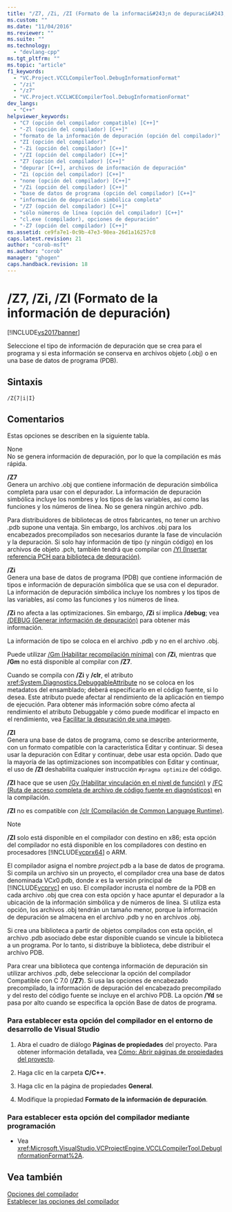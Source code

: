 ```yaml
---
title: "/Z7, /Zi, /ZI (Formato de la informaci&#243;n de depuraci&#243;n) | Microsoft Docs"
ms.custom: ""
ms.date: "11/04/2016"
ms.reviewer: ""
ms.suite: ""
ms.technology: 
  - "devlang-cpp"
ms.tgt_pltfrm: ""
ms.topic: "article"
f1_keywords: 
  - "VC.Project.VCCLCompilerTool.DebugInformationFormat"
  - "/zi"
  - "/z7"
  - "VC.Project.VCCLWCECompilerTool.DebugInformationFormat"
dev_langs: 
  - "C++"
helpviewer_keywords: 
  - "C7 (opción del compilador compatible) [C++]"
  - "-Zl (opción del compilador) [C++]"
  - "formato de la información de depuración (opción del compilador)"
  - "ZI (opción del compilador)"
  - "-Zi (opción del compilador) [C++]"
  - "/ZI (opción del compilador) [C++]"
  - "Z7 (opción del compilador) [C++]"
  - "depurar [C++], archivos de información de depuración"
  - "Zi (opción del compilador) [C++]"
  - "none (opción del compilador) [C++]"
  - "/Zi (opción del compilador) [C++]"
  - "base de datos de programa (opción del compilador) [C++]"
  - "información de depuración simbólica completa"
  - "/Z7 (opción del compilador) [C++]"
  - "sólo números de línea (opción del compilador) [C++]"
  - "cl.exe (compilador), opciones de depuración"
  - "-Z7 (opción del compilador) [C++]"
ms.assetid: ce9fa7e1-0c9b-47e3-98ea-26d1a16257c8
caps.latest.revision: 21
author: "corob-msft"
ms.author: "corob"
manager: "ghogen"
caps.handback.revision: 18
---
```

# /Z7, /Zi, /ZI (Formato de la informaci&#243;n de depuraci&#243;n)
[!INCLUDE[vs2017banner](../../assembler/inline/includes/vs2017banner.md)]

Seleccione el tipo de información de depuración que se crea para el programa y si esta información se conserva en archivos objeto \(.obj\) o en una base de datos de programa \(PDB\).  
  
## Sintaxis  
  
```  
/Z{7|i|I}  
```  
  
## Comentarios  
 Estas opciones se describen en la siguiente tabla.  
  
 None  
 No se genera información de depuración, por lo que la compilación es más rápida.  
  
 **\/Z7**  
 Genera un archivo .obj que contiene información de depuración simbólica completa para usar con el depurador.  La información de depuración simbólica incluye los nombres y los tipos de las variables, así como las funciones y los números de línea.  No se genera ningún archivo .pdb.  
  
 Para distribuidores de bibliotecas de otros fabricantes, no tener un archivo .pdb supone una ventaja.  Sin embargo, los archivos .obj para los encabezados precompilados son necesarios durante la fase de vinculación y la depuración.  Si solo hay información de tipo \(y ningún código\) en los archivos de objeto .pch, también tendrá que compilar con [\/Yl \(Insertar referencia PCH para biblioteca de depuración\)](../../build/reference/yl-inject-pch-reference-for-debug-library.md).  
  
 **\/Zi**  
 Genera una base de datos de programa \(PDB\) que contiene información de tipos e información de depuración simbólica que se usa con el depurador.  La información de depuración simbólica incluye los nombres y los tipos de las variables, así como las funciones y los números de línea.  
  
 **\/Zi** no afecta a las optimizaciones.  Sin embargo, **\/Zi** sí implica **\/debug**; vea [\/DEBUG \(Generar información de depuración\)](../../build/reference/debug-generate-debug-info.md) para obtener más información.  
  
 La información de tipo se coloca en el archivo .pdb y no en el archivo .obj.  
  
 Puede utilizar [\/Gm \(Habilitar recompilación mínima\)](../../build/reference/gm-enable-minimal-rebuild.md) con **\/Zi**, mientras que **\/Gm** no está disponible al compilar con **\/Z7**.  
  
 Cuando se compila con **\/Zi** y **\/clr**, el atributo <xref:System.Diagnostics.DebuggableAttribute> no se coloca en los metadatos del ensamblado; deberá especificarlo en el código fuente, si lo desea.  Este atributo puede afectar al rendimiento de la aplicación en tiempo de ejecución.  Para obtener más información sobre cómo afecta al rendimiento el atributo Debuggable y cómo puede modificar el impacto en el rendimiento, vea [Facilitar la depuración de una imagen](../Topic/Making%20an%20Image%20Easier%20to%20Debug.md).  
  
 **\/ZI**  
 Genera una base de datos de programa, como se describe anteriormente, con un formato compatible con la característica Editar y continuar.  Si desea usar la depuración con Editar y continuar, debe usar esta opción.  Dado que la mayoría de las optimizaciones son incompatibles con Editar y continuar, el uso de **\/ZI** deshabilita cualquier instrucción `#pragma optimize` del código.  
  
 **\/ZI** hace que se usen [\/Gy \(Habilitar vinculación en el nivel de función\)](../../build/reference/gy-enable-function-level-linking.md) y [\/FC \(Ruta de acceso completa de archivo de código fuente en diagnósticos\)](../../build/reference/fc-full-path-of-source-code-file-in-diagnostics.md) en la compilación.  
  
 **\/ZI** no es compatible con [\/clr \(Compilación de Common Language Runtime\)](../../build/reference/clr-common-language-runtime-compilation.md).  
  
> [!NOTE]
>  **\/ZI** solo está disponible en el compilador con destino en x86; esta opción del compilador no está disponible en los compiladores con destino en procesadores [!INCLUDE[vcprx64](../../assembler/inline/includes/vcprx64_md.md)] o ARM.  
  
 El compilador asigna el nombre *project*.pdb a la base de datos de programa.  Si compila un archivo sin un proyecto, el compilador crea una base de datos denominada VC*x*0.pdb, donde *x* es la versión principal de [!INCLUDE[vcprvc](../../build/includes/vcprvc_md.md)] en uso.  El compilador incrusta el nombre de la PDB en cada archivo .obj que crea con esta opción y hace apuntar el depurador a la ubicación de la información simbólica y de números de línea.  Si utiliza esta opción, los archivos .obj tendrán un tamaño menor, porque la información de depuración se almacena en el archivo .pdb y no en archivos .obj.  
  
 Si crea una biblioteca a partir de objetos compilados con esta opción, el archivo .pdb asociado debe estar disponible cuando se vincule la biblioteca a un programa.  Por lo tanto, si distribuye la biblioteca, debe distribuir el archivo PDB.  
  
 Para crear una biblioteca que contenga información de depuración sin utilizar archivos .pdb, debe seleccionar la opción del compilador Compatible con C 7.0 \(**\/Z7**\).  Si usa las opciones de encabezado precompilado, la información de depuración del encabezado precompilado y del resto del código fuente se incluye en el archivo PDB.  La opción **\/Yd** se pasa por alto cuando se especifica la opción Base de datos de programa.  
  
### Para establecer esta opción del compilador en el entorno de desarrollo de Visual Studio  
  
1.  Abra el cuadro de diálogo **Páginas de propiedades** del proyecto.  Para obtener información detallada, vea [Cómo: Abrir páginas de propiedades del proyecto](../../misc/how-to-open-project-property-pages.md).  
  
2.  Haga clic en la carpeta **C\/C\+\+**.  
  
3.  Haga clic en la página de propiedades **General**.  
  
4.  Modifique la propiedad **Formato de la información de depuración**.  
  
### Para establecer esta opción del compilador mediante programación  
  
-   Vea <xref:Microsoft.VisualStudio.VCProjectEngine.VCCLCompilerTool.DebugInformationFormat%2A>.  
  
## Vea también  
 [Opciones del compilador](../../build/reference/compiler-options.md)   
 [Establecer las opciones del compilador](../../build/reference/setting-compiler-options.md)